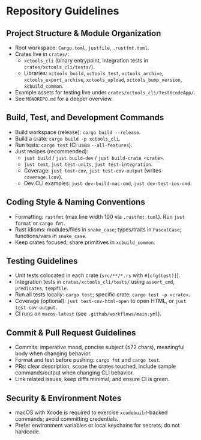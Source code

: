# Repository Guidelines

## Project Structure & Module Organization
- Root workspace: `Cargo.toml`, `justfile`, `.rustfmt.toml`.
- Crates live in `crates/`:
  - `xctools_cli` (binary entrypoint, integration tests in `crates/xctools_cli/tests/`).
  - Libraries: `xctools_build`, `xctools_test`, `xctools_archive`, `xctools_export_archive`, `xctools_upload`, `xctools_bump_version`, `xcbuild_common`.
- Example assets for testing live under `crates/xctools_cli/TestXcodeApp/`.
- See `MONOREPO.md` for a deeper overview.

## Build, Test, and Development Commands
- Build workspace (release): `cargo build --release`.
- Build a crate: `cargo build -p xctools_cli`.
- Run tests: `cargo test` (CI uses `--all-features`).
- Just recipes (recommended):
  - `just build` / `just build-dev` / `just build-crate <crate>`.
  - `just test`, `just test-units`, `just test-integration`.
  - Coverage: `just test-cov`, `just test-cov-output` (writes `coverage.lcov`).
  - Dev CLI examples: `just dev-build-mac-cmd`, `just dev-test-ios-cmd`.

## Coding Style & Naming Conventions
- Formatting: `rustfmt` (max line width 100 via `.rustfmt.toml`). Run `just format` or `cargo fmt`.
- Rust idioms: modules/files in `snake_case`; types/traits in `PascalCase`; functions/vars in `snake_case`.
- Keep crates focused; share primitives in `xcbuild_common`.

## Testing Guidelines
- Unit tests colocated in each crate (`src/**/*.rs` with `#[cfg(test)]`).
- Integration tests in `crates/xctools_cli/tests/` using `assert_cmd`, `predicates`, `tempfile`.
- Run all tests locally: `cargo test`; specific crate: `cargo test -p <crate>`.
- Coverage (optional): `just test-cov-html-open` to open HTML, or `just test-cov-output`.
- CI runs on `macos-latest` (see `.github/workflows/main.yml`).

## Commit & Pull Request Guidelines
- Commits: imperative mood, concise subject (≤72 chars), meaningful body when changing behavior.
- Format and test before pushing: `cargo fmt` and `cargo test`.
- PRs: clear description, scope the crates touched, include sample commands/output when changing CLI behavior.
- Link related issues, keep diffs minimal, and ensure CI is green.

## Security & Environment Notes
- macOS with Xcode is required to exercise `xcodebuild`-backed commands; avoid committing credentials.
- Prefer environment variables or local keychains for secrets; do not hardcode.
